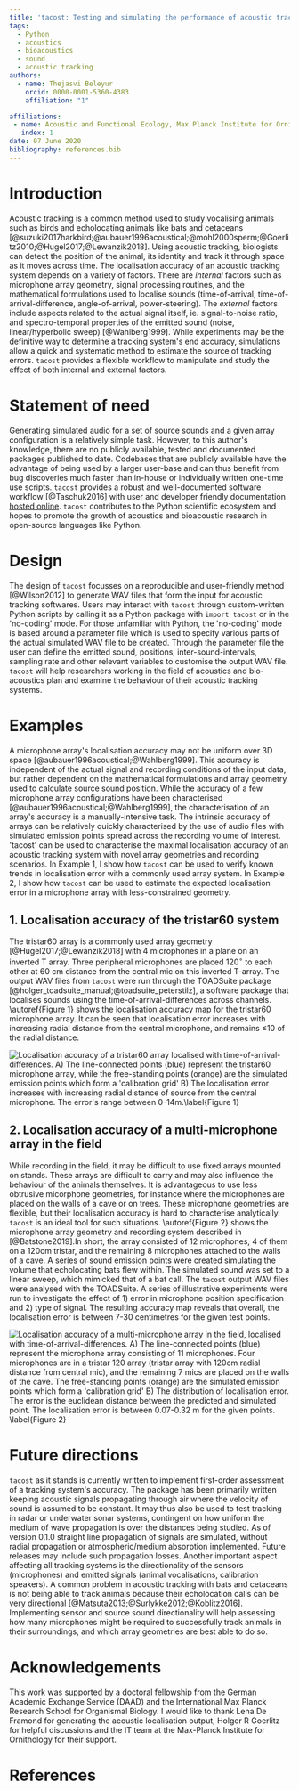 ```yaml
---
title: 'tacost: Testing and simulating the performance of acoustic tracking systems'
tags:
  - Python
  - acoustics
  - bioacoustics
  - sound
  - acoustic tracking
authors:
  - name: Thejasvi Beleyur
    orcid: 0000-0001-5360-4383
    affiliation: "1"

affiliations:
 - name: Acoustic and Functional Ecology, Max Planck Institute for Ornithology, Seewiesen, Germany
   index: 1
date: 07 June 2020
bibliography: references.bib
---
```


# Introduction
Acoustic tracking is a common method used to study vocalising animals such as birds and echolocating animals like bats and cetaceans [@suzuki2017harkbird;@aubauer1996acoustical;@mohl2000sperm;@Goerlitz2010;@Hugel2017;@Lewanzik2018].
Using acoustic tracking, biologists can detect the position of the animal, its identity and track it through space as it moves across time. The localisation accuracy of an acoustic tracking system depends on a variety  of factors. There are *internal* factors such as microphone array geometry,
signal processing routines, and the mathematical formulations used to localise sounds (time-of-arrival, time-of-arrival-difference, angle-of-arrival, power-steering). The *external*
factors include aspects related to the actual signal itself, ie. signal-to-noise ratio, and spectro-temporal properties of the emitted sound (noise, linear/hyperbolic sweep) [@Wahlberg1999]. 
While experiments may be the definitive way to determine a tracking system's end accuracy, simulations allow  a quick and systematic method to estimate the source of tracking errors. 
`tacost` provides a flexible workflow to manipulate and study the effect of both internal and external factors. 

# Statement of need
Generating simulated audio for a set of source sounds and a given array configuration is a relatively simple task. However, to this author's knowledge, there 
are no publicly available, tested and documented packages published to date. Codebases that are publicly available have the advantage of being used by a larger user-base and can thus 
benefit from bug discoveries much faster than in-house or individually written one-time use scripts.  `tacost` provides a robust and well-documented software workflow [@Taschuk2016]  with user 
and developer friendly documentation [hosted online](https://tacost.readthedocs.io/en/latest/). `tacost` contributes to the Python scientific ecosystem and hopes to promote the growth of acoustics and 
bioacoustic research in open-source languages like Python. 

# Design 
The design of `tacost` focusses on a reproducible and user-friendly method [@Wilson2012] to generate WAV files that form the input for acoustic tracking softwares. Users may interact with `tacost` through custom-written Python scripts
by calling it as a Python package with ```import tacost``` or in the 'no-coding' mode. For those unfamiliar with Python, the 'no-coding' mode is based around a parameter file which is used to specify various parts of the actual simulated WAV file to be created.
Through the parameter file the user can define the emitted sound, positions, inter-sound-intervals, sampling rate and other relevant variables to customise the output WAV file.
`tacost` will help researchers working in the field of acoustics and bio-acoustics plan and examine the behaviour of their acoustic tracking systems. 

# Examples

A microphone array's localisation accuracy may not be uniform over 3D space [@aubauer1996acoustical;@Wahlberg1999]. This accuracy is independent of the actual signal and recording conditions of the input data, but rather dependent on the mathematical formulations and array geometry used to calculate source sound position.
While the accuracy of a few microphone array configurations have been characterised [@aubauer1996acoustical;@Wahlberg1999], the characterisation of an array's accuracy is a manually-intensive task.
The intrinsic accuracy of arrays can be relatively quickly characterised by the use of audio files with simulated emission points spread across the recording volume of interest. 
'tacost' can be used to characterise the maximal localisation accuracy of an acoustic tracking system with novel array geometries and recording scenarios. In Example 1, I show how `tacost` can be used to verify known trends in 
localisation error with a commonly used array system. In Example 2, I show how `tacost` can be used to estimate the expected localisation error in a microphone array with less-constrained geometry.

## 1. Localisation accuracy of the tristar60 system
The tristar60 array is a commonly used array geometry [@Hugel2017;@Lewanzik2018] with 4 microphones in a plane on an inverted T array. Three peripheral microphones are placed 120$^{\circ}$ to
each other at 60 cm distance from the central mic on this inverted T-array. The output WAV files from `tacost` were run through the TOADSuite package [@holger_toadsuite_manual;@toadsuite_peterstilz], a 
software package that localises sounds using the time-of-arrival-differences across channels. \autoref{Figure 1} shows the localisation accuracy map 
for the tristar60 microphone array. It can be seen that localisation error increases with increasing radial distance from the central microphone, and remains $\leq$10$%$ of the radial distance. 

![Localisation accuracy of a tristar60 array localised with time-of-arrival-differences. A) The line-connected points (blue) represent the tristar60 microphone array,
 while the free-standing points (orange) are  the simulated emission points which form a 'calibration grid' B) The localisation error increases with increasing radial distance of source from the central microphone. The error's range between 0-14m.\label{Figure 1}](data_for_figures/analysis/fig1_points_and_error.png)


## 2. Localisation accuracy of a multi-microphone array in the field 
While recording in the field, it may be difficult to use fixed arrays mounted on stands. These arrays are difficult to carry and may also influence the behaviour of the animals themselves. It is advantageous to 
use less obtrusive micorphone geometries, for instance where the microphones are placed on the walls of a cave or on trees. These microphone geometries are flexible, but their localisation accuracy is hard to 
characterise analytically. `tacost` is an ideal tool for such situations. \autoref{Figure 2} shows the microphone array geometry and recording system described in [@Batstone2019].In short, the array consisted of 12 microphones, 4 of them on a 120cm tristar, and 
the remaining 8 microphones attached to the walls of a cave. A series of sound emission points were created simulating the volume that echolocating bats flew within. The simulated sound was set to 
a linear sweep, which mimicked that of a bat call. The `tacost` output WAV files were analysed with the TOADSuite. A series of illustrative experiments were run to investigate the effect of 1) error in microphone position specification 
and 2) type of signal. The resulting accuracy map reveals that overall, the localisation error is between 7-30 centimetres for the given test points. 

![Localisation accuracy of a multi-microphone array in the field, localised with time-of-arrival-differences. A) The line-connected points (blue) represent the microphone array consisting of 11 microphones. Four microphones are in a tristar 120 array (tristar array with 120cm radial distance from central mic), and 
the remaining 7 mics are placed on the walls of the cave. The free-standing points (orange) are  the simulated emission points which form a 'calibration grid' B) The distribution of localisation error. The error is 
the euclidean distance between the predicted and simulated point. The localisation error is between 0.07-0.32 m for the given points. \label{Figure 2}](data_for_figures/analysis/fig2_points_and_error.png)

# Future directions
`tacost` as it stands is currently written to implement first-order assessment of a tracking system's accuracy. The package has been primarily written keeping acoustic signals propagating through air where the velocity of 
sound is assumed to be constant. It may thus also be used to test tracking in radar or underwater sonar systems, contingent on how uniform the medium of wave propagation is over the distances being studied. As of version 0.1.0
straight line propagation of signals are simulated, without radial propagation or atmospheric/medium absorption implemented. Future releases may include such propagation losses. Another important aspect affecting all tracking systems 
is the directionality of the sensors (microphones) and emitted signals (animal vocalisations, calibration speakers). A common problem in acoustic tracking with bats and cetaceans is not being able to track animals because their echolocation calls can 
be very directional [@Matsuta2013;@Surlykke2012;@Koblitz2016]. Implementing sensor and source sound directionality will help assessing how many microphones might be required to successfully track animals in their surroundings, and which array geometries are 
best able to do so. 

# Acknowledgements
This work was supported by a doctoral fellowship from the German Academic Exchange Service (DAAD) and the International Max Planck Research School for Organismal Biology. 
I would like to thank Lena De Framond for generating the acoustic localisation output, Holger R Goerlitz for helpful discussions and the IT team at the Max-Planck Institute for Ornithology for their support. 

# References